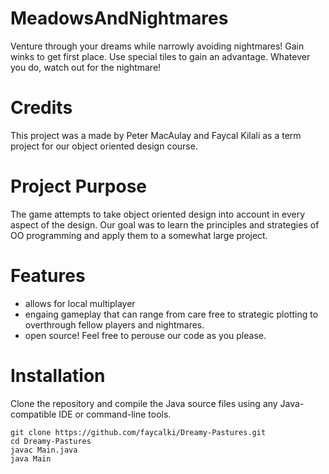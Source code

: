 # MeadowsAndNightmares
Venture through your dreams while narrowly avoiding nightmares! Gain winks to get first place. Use special tiles to gain an advantage. Whatever you do, watch out for the nightmare!

# Credits
This project was a made by Peter MacAulay and Faycal Kilali as a term project for our object oriented design course.

# Project Purpose
The game attempts to take object oriented design into account in every aspect of the design. Our goal was to learn the principles and strategies of OO programming and apply them to a somewhat large project.

# Features
- allows for local multiplayer
- engaing gameplay that can range from care free to strategic plotting to overthrough fellow players and nightmares.
- open source! Feel free to perouse our code as you please.

# Installation
Clone the repository and compile the Java source files using any Java-compatible IDE or command-line tools.
```
git clone https://github.com/faycalki/Dreamy-Pastures.git
cd Dreamy-Pastures
javac Main.java
java Main
```
